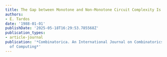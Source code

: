 ```yaml
---
title: The Gap between Monotone and Non-Monotone Circuit Complexity Is Exponential
authors:
- É. Tardos
date: '1988-01-01'
publishDate: '2025-05-18T16:29:53.785568Z'
publication_types:
- article-journal
publication: '*Combinatorica. An International Journal on Combinatorics and the Theory
  of Computing*'
---
```

